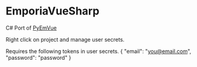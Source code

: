 # EmporiaVueSharp
C# Port of <a href="https://github.com/magico13/PyEmVue">PyEmVue</a>

Right click on project and manage user secrets.

Requires the following tokens in user secrets.
{
    "email": "you@email.com",
    "password": "password"
}
